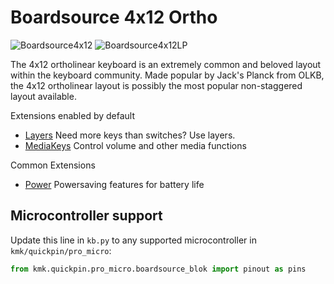 # Boardsource 4x12 Ortho

![Boardsource4x12](https://boardsource.imgix.net/164c3388-5057-46c8-8fcd-82c58c7870ce.jpg?raw=true)
![Boardsource4x12LP](https://boardsource.imgix.net/c2108ea4-7d70-4327-b4b4-88c8191b1369.jpg?raw=true)

The 4x12 ortholinear keyboard is an extremely common and beloved layout within
the keyboard community. Made popular by Jack's Planck from OLKB, the 4x12
ortholinear layout is possibly the most popular non-staggered layout available.

Extensions enabled by default  
- [Layers](/docs/en/layers.md) Need more keys than switches? Use layers.
- [MediaKeys](/docs/en/media_keys.md) Control volume and other media functions

Common Extensions
- [Power](/docs/en/power.md) Powersaving features for battery life

## Microcontroller support

Update this line in `kb.py` to any supported microcontroller in `kmk/quickpin/pro_micro`:

```python
from kmk.quickpin.pro_micro.boardsource_blok import pinout as pins
